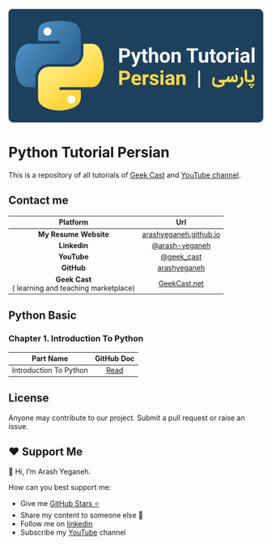 ![Python-Tutorial-Persian_Arash-Yeganeh](image/header.svg) 

# Python Tutorial Persian

This is a repository of all tutorials of [Geek Cast](https://geekcast.net) and [YouTube channel](https://www.youtube.com/@geek_cast).

## Contact me

|   Platform   | Url  |
| :--: | :--: |
| **My Resume Website** | [arashyeganeh.github.io](https://arashyeganeh.github.io/) |
| **Linkedin** | [@arash-yeganeh](https://www.linkedin.com/in/arash-yeganeh/) |
| **YouTube** | [@geek_cast](https://www.youtube.com/@geek_cast) |
| **GitHub** |  [arashyeganeh](https://github.com/arashyeganeh) |
| **Geek Cast** <br>( learning and teaching marketplace) | [GeekCast.net](https://geekcast.net) |

## Python  Basic

### Chapter 1. Introduction To Python

|  Part Name   | GitHub Doc |
| :----------: | :-------: |
| Introduction To Python | [Read](/python_basic/Chapter_1/Chapter1.Introduction_To_Python.md) |

## License

Anyone may contribute to our project. Submit a pull request or raise an issue.

## ❤️ Support Me

👋 Hi, I’m Arash Yeganeh.

How can you best support me:

- Give me  [GitHub Stars ⭐](https://github.com/arashyeganeh) 
- Share my content to someone else 👀
- Follow me on [linkedin](https://www.linkedin.com/in/arash-yeganeh)
- Subscribe my [YouTube](https://www.youtube.com/channel/UCUuojnAmPiklBpAeBmHE4Aw) channel
